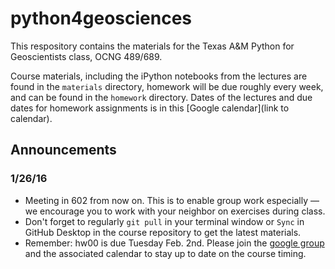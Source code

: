 # python4geosciences

This respository contains the materials for the Texas A&M Python for Geoscientists class, OCNG 489/689.

Course materials, including the iPython notebooks from the lectures are found in the `materials` directory, homework will be due roughly every week, and can be found in the `homework` directory. Dates of the lectures and due dates for homework assignments is in this [Google calendar](link to calendar).

## Announcements

### 1/26/16

* Meeting in 602 from now on. This is to enable group work especially — we encourage you to work with your neighbor on exercises during class.
* Don't forget to regularly `git pull` in your terminal window or `Sync` in GitHub Desktop in the course repository to get the latest materials.
* Remember: hw00 is due Tuesday Feb. 2nd. Please join the [google group](https://groups.google.com/forum/#!forum/python4geosciences2016) and the associated calendar to stay up to date on the course timing.
